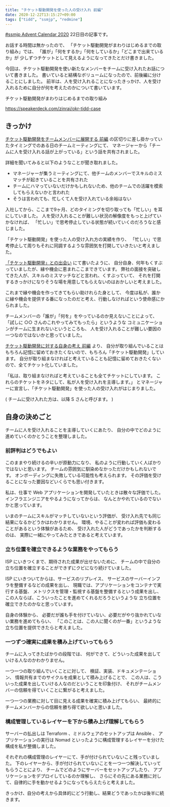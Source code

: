 ```yaml
---
title: "チケット駆動開発を使った人の受け入れ 前編"
date: 2020-12-22T13:15:27+09:00
tags: ["tidd", "ssmjp", "redmine"]
---
```


[#ssmjp Advent Calendar 2020](https://adventar.org/calendars/5210) 22日目の記事です。

お話する時間は無かったので、
「チケット駆動開発がまわりはじめるまでの取り組み」では、
「誰が」「何をするか」「何をしているか」「どこまで出来ているか」が
少しずつチケットとして見えるようになってきたとだけ書きました。

今回は、チケット駆動開発を使い新たなメンバーをチームに受け入れたお話について書きました。
書いていると結構なボリュームになったので、前後編に分けることにしました。
前半は、人を受け入れることになったきっかけ、人を受け入れるために自分が何を考えたのかについて書いています。

チケット駆動開発がまわりはじめるまでの取り組み

https://speakerdeck.com/zinrai/okr-tidd-case

## きっかけ

[チケット駆動開発をチームメンバーに展開する 前編](../ssmjp-advent-calendar-2020-day14)
の区切りに差し掛かっていたタイミングでのある日のチームミーティングにて、
マネージャーから「チームに人を受け入れる話が上がっている」という話を共有されました。

詳細を聞いてみると以下のようなことが聞き取れました。

* マネージャーが集うミーティングにて、他チームのメンバーでスキルのミスマッチが起きていることを共有された
* チームにハマっていないだけかもしれないため、他のチームでの活躍を模索してもらえないかと言われた
* そうは言われても、忙しくて人を受け入れている余裕はない

入社してから、ここまで9ヶ月、どのタイミングを切り取っても「忙しい」を耳にしていました。
人を受け入れることが難しい状況の解像度をもっと上げていかなければ、
「忙しい」で思考停止している状態が続いていくのだろうなと感じました。

「チケット駆動開発」を使った人の受け入れ方の実績を作り、
「忙しい」で思考停止して周りもそれに同調するような雰囲気を打開していきたいと考えました。

[「チケット駆動開発」との出会い](../ssmjp-advent-calendar-2020-day3) にて書いたように、
自分自身、何年もくすぶっていましたが、縁や機会に恵まれここまできています。
弊社の面接を突破してきた人が、スキルのミスマッチなどと言われ、くすぶっていて、
それを打開するきっかけになりそうな場を用意してもらえないのはおかしいと考えました。

これまで縁や機会を作ってきてもらい助けれらた身として、
今度は私が、誰かに縁や機会を提供する番になったのだと考え、行動しなければという使命感にかられました。

チームメンバーの「誰が」「何を」をやっているのか見えないことによって、
「試しに ○○ さんのこれやってみてもったら」というような
コミュニケーションがチームに生まれないというところも、
人を受け入れることが難しい要因の一つなのではないかと思っていました。

[チケット駆動開発に対する自身の考え 前編](../ssmjp-advent-calendar-2020-day6) より、
自分が取り組んでいることはもちろん記憶に留めておきたくないので、もちろん「チケット駆動開発」しています。
自分が取り組まなければと考えていることも記憶に留めておきたくないので、全てチケット化していました。

「私は、取り組まなければと考えていることも全てチケットにしています。
これらのチケットをネタにして、私が人を受け入れを主導します。」
とマネージャーに宣言し、「チケット駆動開発」を使った人の受け入れがはじまりました。

( チームに受け入れた方は、以降 S さんと呼びます。 )

## 自身の決めごと

チームに人を受け入れることを主導していくにあたり、
自分の中でどのように進めていくのかとうことを整理しました。

### 前評判はどうでもよい

このままやり続けるの辛いが原動力になり、
私のように行動していく人ばかりではないと思います。
チームの雰囲気に馴染めなかっただけかもしれないです。
オンボーディングに失敗している可能性も考えられます。
その評価を受けることになった要因などいくらでも思い付きます。

私は、仕事で Web アプリケーションを開発していたときは散々な評価でした。
インフラエンジニアをやるようになってからは、
なんとかやれているのでないかと思っています。

いまのチームにスキルがマッチしていないという評価が、
受け入れ先でも同じ結果になるかどうかはわかりません。
環境、やることが変われば評価も変わることがあるという体験があるため、
受け入れた人がどうであったかを判断するのは、
実際に一緒にやってみたときであると考えています。

### 立ち位置を確立できるような業務をやってもらう

ISP にいきつくまで、期待された成果が出せないために、
チームの中で自分の立ち位置を確立することができずにクビになり続けていました。

ISP にいきついてからは、サービスのリプレイス、
サービスのサーバーインフラを整備するなどの成果を出し、
現職では、アプリケーションをコンテナで実行する基盤、
メトリクスを管理・監視する基盤を整備するという成果を出し、
この人ならば、こういったことを進めてくれるだろうというような
立ち位置を確立できたのかなと思っています。

自身の体験から、
必要だが誰も手を付けていない、必要だがやり抜かれていない業務を進めてもらい、
「このことは、この人に聞くのが一番」というような立ち位置を提供できたらと考えました。

### 一つずつ確実に成果を積み上げていってもらう

チームに入ってきたばかりの段階では、
何ができて、どういった成果を出していける人なのかわかりません。

一つ一つの取り組んでいくことに対して、
検証、実装、ドキュメンテーション、
情報共有までのサイクルを成果として積み上げることで、
この人は、こういった成果を出していける人なのだということを印象付け、
それがチームメンバーの信頼を得ていくことに繋がると考えました。

一つ一つの業務に対して目に見える成果を確実に積み上げてもらい、
最終的にチームメンバーからの信頼を勝ち得て欲しいと思いました。

### 構成管理しているレイヤーを下から積み上げ理解してもらう

サーバーの払出しは Terraform 、ミドルウェアのセットアップは Ansible 、
アプリケーションの実行は Nomad といったように構成管理するレイヤーを分けた構成を私が整備しました。

それぞれの構成管理のレイヤーにて、手が付けられていないこと残っていました。
下のレイヤーから、手が付けられていないことを一つ一つ解決していってもらうことにより、
チームでどのようにサーバーをセットアップしたり、
アプリケーションをデプロイしているのか理解し、
さらにその先にある業務に対して、自律的に手を動かせるようになってもらえたらと考えました。

きっかけ、自分の考えから具体的にどう行動し、結果どうであったかは後半に続きます。
